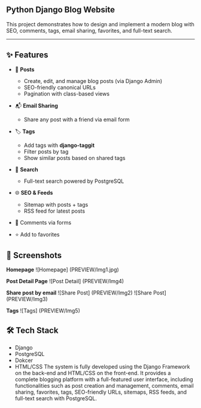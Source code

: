 ## Python Django Blog Website   
This project demonstrates how to design and implement a modern blog with SEO, comments, tags, email sharing, favorites, and full-text search.  

---  
## ✨ Features

- 📰 **Posts**
  - Create, edit, and manage blog posts (via Django Admin)
  - SEO-friendly canonical URLs
  - Pagination with class-based views

- 📬 **Email Sharing**
  - Share any post with a friend via email form

- 🏷️ **Tags**
  - Add tags with **django-taggit**
  - Filter posts by tag
  - Show similar posts based on shared tags

- 🔎 **Search**
  - Full-text search powered by PostgreSQL

- 🌐 **SEO & Feeds**
  - Sitemap with posts + tags
  - RSS feed for latest posts

- 💬 Comments via forms

- ⭐ Add to favorites

## 📸 Screenshots
**Homepage**
![Homepage] (PREVIEW/Img1.jpg)

**Post Detail Page**
![Post Detail] (PREVIEW/Img4)

**Share post by email**
![Share Post] (PREVIEW/Img2)
![Share Post] (PREVIEW/Img3)

**Tags**
![Tags] (PREVIEW/Img5)

## 🛠️ Tech Stack
* Django
* PostgreSQL
* Dokcer
* HTML/CSS
The system is fully developed using the Django Framework on the back-end and HTML/CSS on the front-end.
It provides a complete blogging platform with a full-featured user interface, including functionalities
such as post creation and management, comments, email sharing, favorites, tags, SEO-friendly URLs, sitemaps, RSS feeds, and full-text search with PostgreSQL.



